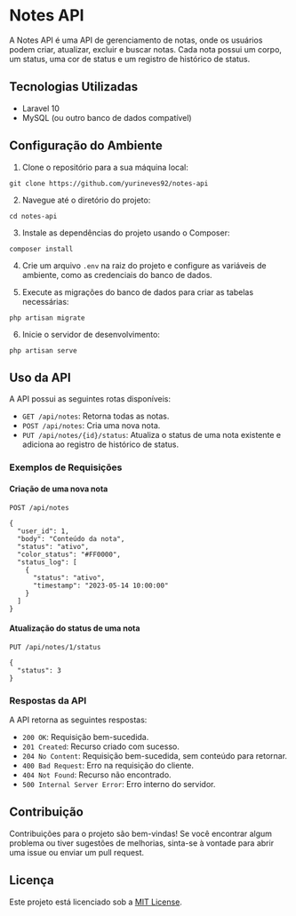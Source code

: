 # Notes API

A Notes API é uma API de gerenciamento de notas, onde os usuários podem criar, atualizar, excluir e buscar notas. Cada nota possui um corpo, um status, uma cor de status e um registro de histórico de status.

## Tecnologias Utilizadas

- Laravel 10
- MySQL (ou outro banco de dados compatível)

## Configuração do Ambiente

1. Clone o repositório para a sua máquina local:

```
git clone https://github.com/yurineves92/notes-api
```

2. Navegue até o diretório do projeto:

```
cd notes-api
```

3. Instale as dependências do projeto usando o Composer:

```
composer install
```

4. Crie um arquivo `.env` na raiz do projeto e configure as variáveis de ambiente, como as credenciais do banco de dados.

5. Execute as migrações do banco de dados para criar as tabelas necessárias:

```
php artisan migrate
```

6. Inicie o servidor de desenvolvimento:

```
php artisan serve
```

## Uso da API

A API possui as seguintes rotas disponíveis:

- `GET /api/notes`: Retorna todas as notas.
- `POST /api/notes`: Cria uma nova nota.
- `PUT /api/notes/{id}/status`: Atualiza o status de uma nota existente e adiciona ao registro de histórico de status.

### Exemplos de Requisições

#### Criação de uma nova nota

```http
POST /api/notes

{
  "user_id": 1,
  "body": "Conteúdo da nota",
  "status": "ativo",
  "color_status": "#FF0000",
  "status_log": [
    {
      "status": "ativo",
      "timestamp": "2023-05-14 10:00:00"
    }
  ]
}
```

#### Atualização do status de uma nota

```http
PUT /api/notes/1/status

{
  "status": 3
}
```

### Respostas da API

A API retorna as seguintes respostas:

- `200 OK`: Requisição bem-sucedida.
- `201 Created`: Recurso criado com sucesso.
- `204 No Content`: Requisição bem-sucedida, sem conteúdo para retornar.
- `400 Bad Request`: Erro na requisição do cliente.
- `404 Not Found`: Recurso não encontrado.
- `500 Internal Server Error`: Erro interno do servidor.

## Contribuição

Contribuições para o projeto são bem-vindas! Se você encontrar algum problema ou tiver sugestões de melhorias, sinta-se à vontade para abrir uma issue ou enviar um pull request.

## Licença

Este projeto está licenciado sob a [MIT License](https://opensource.org/licenses/MIT).